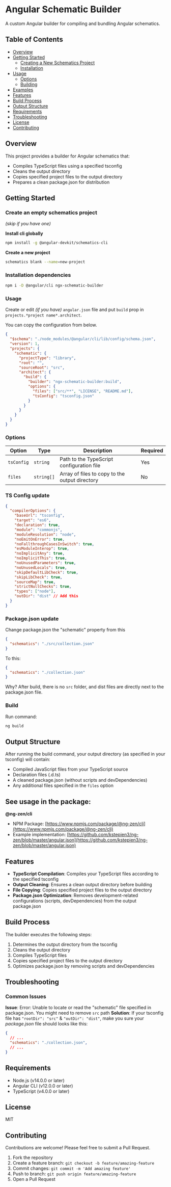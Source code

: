 # Angular Schematic Builder

A custom Angular builder for compiling and bundling Angular schematics.

## Table of Contents
- [Overview](#overview)
- [Getting Started](#getting-started)
    - [Creating a New Schematics Project](#create-an-empty-schematics-project)
    - [Installation](#installation-dependencies)
- [Usage](#usage)
    - [Options](#options)
    - [Building](#build)
- [Examples](#see-usage-in-the-package)
- [Features](#features)
- [Build Process](#build-process)
- [Output Structure](#output-structure)
- [Requirements](#requirements)
- [Troubleshooting](#troubleshooting)
- [License](#license)
- [Contributing](#contributing)

## Overview
This project provides a builder for Angular schematics that:
- Compiles TypeScript files using a specified tsconfig
- Cleans the output directory
- Copies specified project files to the output directory
- Prepares a clean package.json for distribution

## Getting Started

### Create an empty schematics project

_(skip if you have one)_

**Install cli globally**

```bash
npm install -g @angular-devkit/schematics-cli
```

**Create a new project**
```bash
schematics blank --name=new-project
```

### Installation dependencies
``` bash
npm i -D @angular/cli ngx-schematic-builder
```

### Usage
Create or edit _(if you have)_ `angular.json` file and put `build` prop in `projects.*project name*.architect`.

You can copy the configuration from below.

``` json
{
  "$schema": "./node_modules/@angular/cli/lib/config/schema.json",
  "version": 1,
  "projects": {
    "schematic": {
      "projectType": "library",
      "root": "",
      "sourceRoot": "src",
      "architect": {
        "build": {
          "builder": "ngx-schematic-builder:build",
          "options": {
            "files": ["src/**", "LICENSE", "README.md"],
            "tsConfig": "tsconfig.json"
          }
        }
      }
    }
  }
}
```

### Options

| Option | Type      | Description | Required |
| --- |-----------| --- | --- |
| `tsConfig` | `string`  | Path to the TypeScript configuration file | Yes |
| `files` | `string[]` | Array of files to copy to the output directory | No |


### TS Config update
```json
{
  "compilerOptions": {
    "baseUrl": "tsconfig",
    "target": "es6",
    "declaration": true,
    "module": "commonjs",
    "moduleResolution": "node",
    "noEmitOnError": true,
    "noFallthroughCasesInSwitch": true,
    "esModuleInterop": true,
    "noImplicitAny": true,
    "noImplicitThis": true,
    "noUnusedParameters": true,
    "noUnusedLocals": true,
    "skipDefaultLibCheck": true,
    "skipLibCheck": true,
    "sourceMap": true,
    "strictNullChecks": true,
    "types": ["node"],
    "outDir": "dist" // Add this
  }
}

```

### Package.json update

Change package.json the "schematic" property from this

```json
{
  "schematics": "./src/collection.json"
}
```

To this:
```json
{
  "schematics": "./collection.json"
}
```

Why? After build, there is no `src` folder, and dist files are directly next to the package.json file. 

### Build

Run command:
```bash
ng build 
```

## Output Structure

After running the build command, your output directory (as specified in your tsconfig) will contain:
- Compiled JavaScript files from your TypeScript source
- Declaration files (.d.ts)
- A cleaned package.json (without scripts and devDependencies)
- Any additional files specified in the `files` option

## See usage in the package:

**@ng-zen/cli**
- NPM Package: [https://www.npmjs.com/package/@ng-zen/cli](https://www.npmjs.com/package/@ng-zen/cli)
- Example implementation: [https://github.com/kstepien3/ng-zen/blob/master/angular.json](https://github.com/kstepien3/ng-zen/blob/master/angular.json)

## Features
- **TypeScript Compilation**: Compiles your TypeScript files according to the specified tsconfig
- **Output Cleaning**: Ensures a clean output directory before building
- **File Copying**: Copies specified project files to the output directory
- **Package.json Optimization**: Removes development-related configurations (scripts, devDependencies) from the output package.json

## Build Process
The builder executes the following steps:
1. Determines the output directory from the tsconfig
2. Cleans the output directory
3. Compiles TypeScript files
4. Copies specified project files to the output directory
5. Optimizes package.json by removing scripts and devDependencies

## Troubleshooting

### Common Issues

**Issue**: Error: Unable to locate or read the "schematic" file specified in package.json.
You might need to remove `src` path
**Solution**: If your tsconfig file has `"rootDir": "src"` & `"outDir": "dist"`, make you sure your _package.json_ file should looks like this:
```json
{
  // ...
  "schematics": "./collection.json",
  // ...
}
```

## Requirements
- Node.js (v14.0.0 or later)
- Angular CLI (v12.0.0 or later)
- TypeScript (v4.0.0 or later)

## License
MIT

## Contributing
Contributions are welcome! Please feel free to submit a Pull Request.

1. Fork the repository
2. Create a feature branch: `git checkout -b feature/amazing-feature`
3. Commit changes: `git commit -m 'Add amazing feature'`
4. Push to branch: `git push origin feature/amazing-feature`
5. Open a Pull Request

